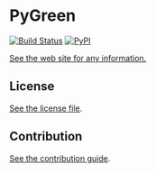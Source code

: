 
# PyGreen

[![Build Status](https://travis-ci.org/nicolas-van/pygreen.svg?branch=master)](https://travis-ci.org/nicolas-van/pygreen)
[![PyPI](https://img.shields.io/pypi/v/pygreen.svg)](https://pypi.python.org/pypi/pygreen)

[See the web site for any information.](http://nicolas-van.github.io/pygreen/)

## License

[See the license file](./LICENSE.md).

## Contribution

[See the contribution guide](./CONTRIBUTING.md).
